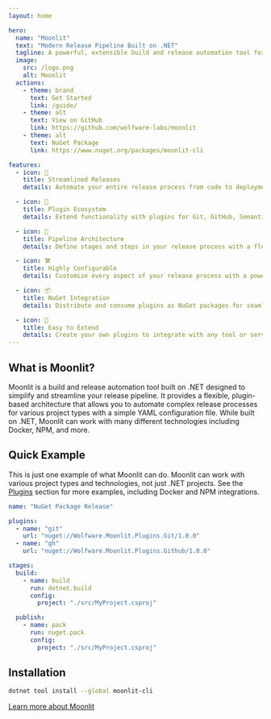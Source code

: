 ```yaml
---
layout: home

hero:
  name: "Moonlit"
  text: "Modern Release Pipeline Built on .NET"
  tagline: A powerful, extensible build and release automation tool for various project types
  image:
    src: /logo.png
    alt: Moonlit
  actions:
    - theme: brand
      text: Get Started
      link: /guide/
    - theme: alt
      text: View on GitHub
      link: https://github.com/wolfware-labs/moonlit
    - theme: alt
      text: NuGet Package
      link: https://www.nuget.org/packages/moonlit-cli

features:
  - icon: 🚀
    title: Streamlined Releases
    details: Automate your entire release process from code to deployment with a single YAML configuration file.

  - icon: 🧩
    title: Plugin Ecosystem
    details: Extend functionality with plugins for Git, GitHub, Semantic Versioning, Slack, NuGet, Docker, and NPM.

  - icon: 🔄
    title: Pipeline Architecture
    details: Define stages and steps in your release process with a flexible middleware pipeline system.

  - icon: 🛠️
    title: Highly Configurable
    details: Customize every aspect of your release process with a powerful configuration system.

  - icon: 📦
    title: NuGet Integration
    details: Distribute and consume plugins as NuGet packages for seamless integration.

  - icon: 🔌
    title: Easy to Extend
    details: Create your own plugins to integrate with any tool or service in your development workflow.
---
```


## What is Moonlit?

Moonlit is a build and release automation tool built on .NET designed to simplify and streamline your release pipeline. It provides a flexible, plugin-based architecture that allows you to automate complex release processes for various project types with a simple YAML configuration file. While built on .NET, Moonlit can work with many different technologies including Docker, NPM, and more.

## Quick Example

This is just one example of what Moonlit can do. Moonlit can work with various project types and technologies, not just .NET projects. See the [Plugins](/plugins/) section for more examples, including Docker and NPM integrations.

```yaml
name: "NuGet Package Release"

plugins:
  - name: "git"
    url: "nuget://Wolfware.Moonlit.Plugins.Git/1.0.0"
  - name: "gh"
    url: "nuget://Wolfware.Moonlit.Plugins.Github/1.0.0"

stages:
  build:
    - name: build
      run: dotnet.build
      config:
        project: "./src/MyProject.csproj"

  publish:
    - name: pack
      run: nuget.pack
      config:
        project: "./src/MyProject.csproj"
```

## Installation

```bash
dotnet tool install --global moonlit-cli
```

[Learn more about Moonlit](/guide/)
